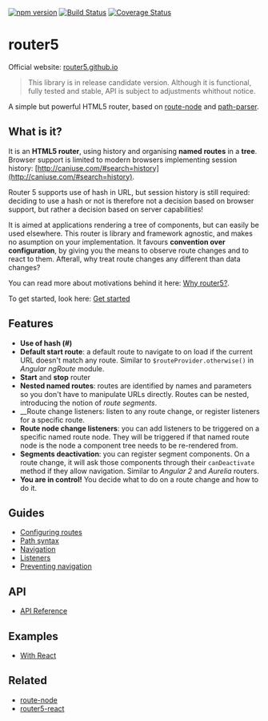 [![npm version](https://badge.fury.io/js/router5.svg)](http://badge.fury.io/js/router5)
[![Build Status](https://travis-ci.org/router5/router5.svg)](https://travis-ci.org/router5/router5)
[![Coverage Status](https://coveralls.io/repos/router5/router5/badge.svg)](https://coveralls.io/r/router5/router5)

# router5

Official website: [router5.github.io](http://router5.github.io)

> This library is in release candidate version. Although it is functional, fully tested and stable,
API is subject to adjustments whithout notice.

A simple but powerful HTML5 router, based on [route-node](https://github.com/troch/route-node)
and [path-parser](https://github.com/troch/path-parser).

## What is it?

It is an __HTML5 router__, using history and organising __named routes__ in a __tree__. Browser support
is limited to modern browsers implementing session history: [http://caniuse.com/#search=history](http://caniuse.com/#search=history).

Router 5 supports use of hash in URL, but session history is still required: deciding
to use a hash or not is therefore not a decision based on browser support, but rather a decision based
on server capabilities!

It is aimed at applications rendering a tree of components, but can easily be used elsewhere.
This router is library and framework agnostic, and makes no asumption on your implementation.
It favours __convention over configuration__, by giving you the means to observe route changes
and to react to them. Afterall, why treat route changes any different than data changes?

You can read more about motivations behind it here: [Why router5?](http://router5.github.io/docs/why-router5.html).

To get started, look here: [Get started](http://router5.github.io/docs/why-router5.html)

## Features

- __Use of hash (#)__
- __Default start route__: a default route to navigate to on load if the current URL doesn't match any route. Similar to `$routeProvider.otherwise()` in _Angular ngRoute_ module.
- __Start__ and __stop__ router
- __Nested named routes__: routes are identified by names and parameters so you don't have to manipulate URLs
directly. Routes can be nested, introducing the notion of _route segments_.
- __Route change listeners: listen to any route change, or register listeners for a specific route.
- __Route node change listeners__: you can add listeners to be triggered on a specific named route node. They will be triggered if that named route node is the node a component tree needs to be re-rendered from.
- __Segments deactivation__: you can register segment components. On a route change, it will ask those components through their `canDeactivate` method if they allow navigation. Similar to _Angular 2_ and _Aurelia_ routers.
- __You are in control!__ You decide what to do on a route change and how to do it.


## Guides

- [Configuring routes](http://router5.github.io/docs/configuring-routes.html)
- [Path syntax](http://router5.github.io/docs/path-syntax.html)
- [Navigation](http://router5.github.io/docs/navigation.html)
- [Listeners](http://router5.github.io/docs/listeners.html)
- [Preventing navigation](http://router5.github.io/docs/api-reference.html)

## API

- [API Reference](http://router5.github.io/docs/preventing-navigation.html)

## Examples

- [With React](http://router5.github.io/docs/with-react.html)

## Related

- [route-node](https://github.com/troch/route-node)
- [router5-react](https://github.com/router5/router5-react)
